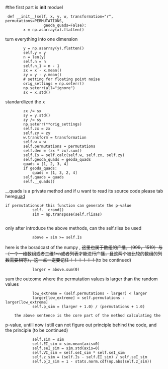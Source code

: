 #the first part is __init__ moduel



```
 def __init__(self, x, y, w, transformation="r", permutations=PERMUTATIONS,
                 geoda_quads=False):
        x = np.asarray(x).flatten()
```
turn everything into one dimension

```             
        y = np.asarray(y).flatten()
        self.y = y
        n = len(y)
        self.n = n
        self.n_1 = n - 1
        zx = x - x.mean()
        zy = y - y.mean()
        # setting for floating point noise
        orig_settings = np.seterr()
        np.seterr(all="ignore")
        sx = x.std()
```
standardlized the x
```
        zx /= sx
        sy = y.std()
        zy /= sy
        np.seterr(**orig_settings)
        self.zx = zx
        self.zy = zy
        w.transform = transformation
        self.w = w
        self.permutations = permutations
        self.den = (zx * zx).sum()
        self.Is = self.calc(self.w, self.zx, self.zy)
        self.geoda_quads = geoda_quads
        quads = [1, 2, 3, 4]
        if geoda_quads:
            quads = [1, 3, 2, 4]
        self.quads = quads
        self.__quads()
```
__quads is a private method and if u want to read its source code please tab here[quad]()

```
if permutations:# this function can generate the p-value
            self.__crand()
            sim = np.transpose(self.rlisas)
            
```
only after introduce the above methods, can the self.rlisa be used
```
            above = sim >= self.Is
```            
here is the boradcast of the numpy ,  ~~这里也属于数组的广播，（999，1519）与（一个一维数组或者二维1*n或者列表才能进行广播，且这两个被比较的数组的列数需要相等），这一点一定要记住！！！！！！~~(to be continued)
```
            larger = above.sum(0)
```
sum the outcome where the permutation values is larger than the random values
```
            low_extreme = (self.permutations - larger) < larger
            larger[low_extreme] = self.permutations - larger[low_extreme]
            self.p_sim = (larger + 1.0) / (permutations + 1.0)
```            
	    the above sentence is the core part of the method calculating the
p-value, untill now i still can not figure out principle behind the code, and the principle (to be continued)
	 
```
            self.sim = sim
            self.EI_sim = sim.mean(axis=0)
            self.seI_sim = sim.std(axis=0)
            self.VI_sim = self.seI_sim * self.seI_sim
            self.z_sim = (self.Is - self.EI_sim) / self.seI_sim
            self.p_z_sim = 1 - stats.norm.cdf(np.abs(self.z_sim))
```











